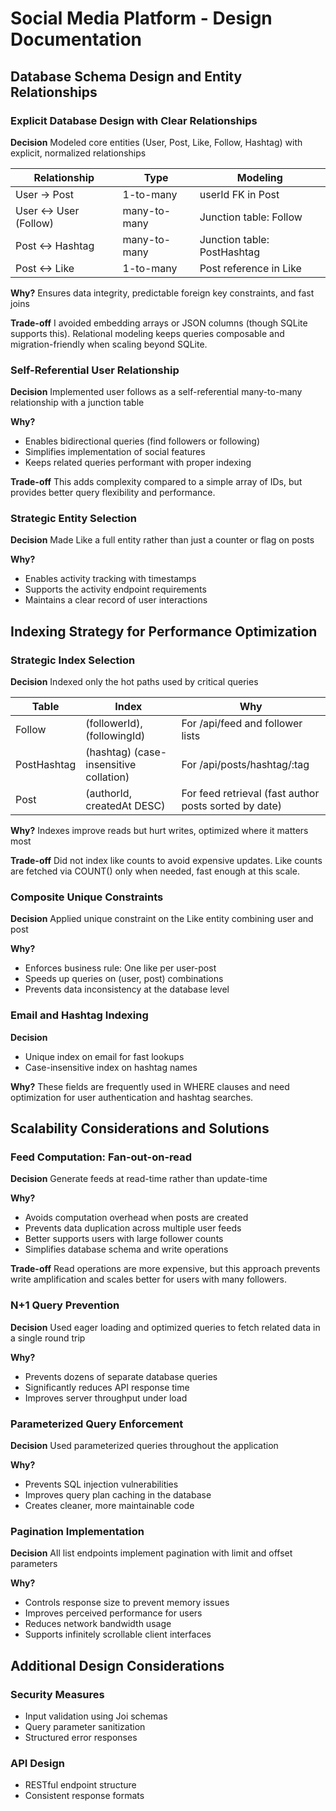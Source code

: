 # Social Media Platform - Design Documentation

## Database Schema Design and Entity Relationships

### Explicit Database Design with Clear Relationships

**Decision**
Modeled core entities (User, Post, Like, Follow, Hashtag) with explicit, normalized relationships

| Relationship          | Type         | Modeling                    |
| --------------------- | ------------ | --------------------------- |
| User → Post           | 1-to-many    | userId FK in Post           |
| User ↔ User (Follow) | many-to-many | Junction table: Follow      |
| Post ↔ Hashtag       | many-to-many | Junction table: PostHashtag |
| Post ↔ Like          | 1-to-many    | Post reference in Like      |

**Why?**
Ensures data integrity, predictable foreign key constraints, and fast joins

**Trade-off**
I avoided embedding arrays or JSON columns (though SQLite supports this).
Relational modeling keeps queries composable and migration-friendly when scaling beyond SQLite.

### Self-Referential User Relationship

**Decision**
Implemented user follows as a self-referential many-to-many relationship with a junction table

**Why?**

- Enables bidirectional queries (find followers or following)
- Simplifies implementation of social features
- Keeps related queries performant with proper indexing

**Trade-off**
This adds complexity compared to a simple array of IDs, but provides better query flexibility and performance.

### Strategic Entity Selection

**Decision**
Made Like a full entity rather than just a counter or flag on posts

**Why?**

- Enables activity tracking with timestamps
- Supports the activity endpoint requirements
- Maintains a clear record of user interactions

## Indexing Strategy for Performance Optimization

### Strategic Index Selection

**Decision**
Indexed only the hot paths used by critical queries

| Table       | Index                                  | Why                                                   |
| ----------- | -------------------------------------- | ----------------------------------------------------- |
| Follow      | (followerId), (followingId)            | For /api/feed and follower lists                      |
| PostHashtag | (hashtag) (case-insensitive collation) | For /api/posts/hashtag/:tag                           |
| Post        | (authorId, createdAt DESC)             | For feed retrieval (fast author posts sorted by date) |

**Why?**
Indexes improve reads but hurt writes, optimized where it matters most

**Trade-off**
Did not index like counts to avoid expensive updates.
Like counts are fetched via COUNT() only when needed, fast enough at this scale.

### Composite Unique Constraints

**Decision**
Applied unique constraint on the Like entity combining user and post

**Why?**

- Enforces business rule: One like per user-post
- Speeds up queries on (user, post) combinations
- Prevents data inconsistency at the database level

### Email and Hashtag Indexing

**Decision**

- Unique index on email for fast lookups
- Case-insensitive index on hashtag names

**Why?**
These fields are frequently used in WHERE clauses and need optimization for user authentication and hashtag searches.

## Scalability Considerations and Solutions

### Feed Computation: Fan-out-on-read

**Decision**
Generate feeds at read-time rather than update-time

**Why?**

- Avoids computation overhead when posts are created
- Prevents data duplication across multiple user feeds
- Better supports users with large follower counts
- Simplifies database schema and write operations

**Trade-off**
Read operations are more expensive, but this approach prevents write amplification and scales better for users with many followers.

### N+1 Query Prevention

**Decision**
Used eager loading and optimized queries to fetch related data in a single round trip

**Why?**

- Prevents dozens of separate database queries
- Significantly reduces API response time
- Improves server throughput under load

### Parameterized Query Enforcement

**Decision**
Used parameterized queries throughout the application

**Why?**

- Prevents SQL injection vulnerabilities
- Improves query plan caching in the database
- Creates cleaner, more maintainable code

### Pagination Implementation

**Decision**
All list endpoints implement pagination with limit and offset parameters

**Why?**

- Controls response size to prevent memory issues
- Improves perceived performance for users
- Reduces network bandwidth usage
- Supports infinitely scrollable client interfaces

## Additional Design Considerations

### Security Measures

- Input validation using Joi schemas
- Query parameter sanitization
- Structured error responses

### API Design

- RESTful endpoint structure
- Consistent response formats
